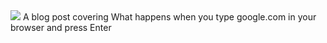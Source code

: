 <img src="https://www.datarecovery.institute/wp-content/uploads/2015/02/CTRL-+ENTER.gif">
A blog post covering What happens when you type google.com in your browser and press Enter
